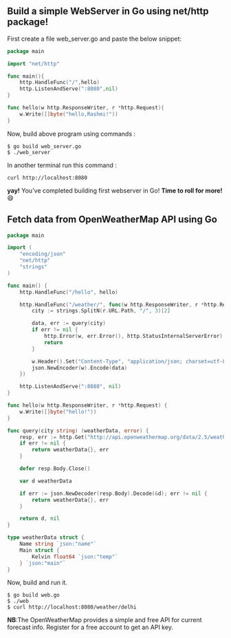 ## Build a simple WebServer in Go using net/http package!
First create a file web_server.go and paste the below snippet:
```Go
package main

import "net/http"

func main(){
	http.HandleFunc("/",hello)
	http.ListenAndServe(":8080",nil)
}

func hello(w http.ResponseWriter, r *http.Request){
	w.Write([]byte("hello,Rashmi!"))
}
```
Now, build above program using commands :
```
$ go build web_server.go
$ ./web_server
```
In another terminal run this command :
``` 
curl http://localhost:8080
```
**yay!** You've completed building first webserver in Go! **Time to roll for more!** :smile:

## Fetch data from OpenWeatherMap API using Go
```Go
package main

import (
    "encoding/json"
    "net/http"
    "strings"
)

func main() {
    http.HandleFunc("/hello", hello)

    http.HandleFunc("/weather/", func(w http.ResponseWriter, r *http.Request) {
        city := strings.SplitN(r.URL.Path, "/", 3)[2]

        data, err := query(city)
        if err != nil {
            http.Error(w, err.Error(), http.StatusInternalServerError)
            return
        }

        w.Header().Set("Content-Type", "application/json; charset=utf-8")
        json.NewEncoder(w).Encode(data)
    })

    http.ListenAndServe(":8080", nil)
}

func hello(w http.ResponseWriter, r *http.Request) {
    w.Write([]byte("hello!"))
}

func query(city string) (weatherData, error) {
    resp, err := http.Get("http://api.openweathermap.org/data/2.5/weather?APPID=ADD-YOUR-API=" + city)
    if err != nil {
        return weatherData{}, err
    }

    defer resp.Body.Close()

    var d weatherData

    if err := json.NewDecoder(resp.Body).Decode(&d); err != nil {
        return weatherData{}, err
    }

    return d, nil
}

type weatherData struct {
    Name string `json:"name"`
    Main struct {
        Kelvin float64 `json:"temp"`
    } `json:"main"`
}
```
Now, build and run it.
```
$ go build web.go
$ ./web
$ curl http://localhost:8080/weather/delhi
```

**NB**:The OpenWeatherMap provides a simple and free API for current forecast info. 
Register for a free account to get an API key. 
